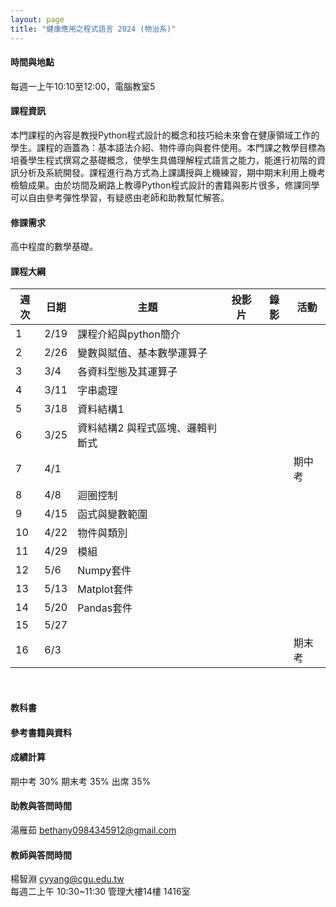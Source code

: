 ```yaml
---
layout: page
title: "健康應用之程式語言 2024 (物治系)"
---
```

#### 時間與地點
每週一上午10:10至12:00，電腦教室5<br/>

#### 課程資訊
本門課程的內容是教授Python程式設計的概念和技巧給未來會在健康領域工作的學生。課程的涵蓋為：基本語法介紹、物件導向與套件使用。本門課之教學目標為培養學生程式撰寫之基礎概念，使學生具備理解程式語言之能力，能進行初階的資訊分析及系統開發。課程進行為方式為上課講授與上機練習，期中期末利用上機考檢驗成果。由於坊間及網路上教導Python程式設計的書籍與影片很多，修課同學可以自由參考彈性學習，有疑惑由老師和助教幫忙解答。

#### 修課需求
高中程度的數學基礎。

#### 課程大綱

|週次|日期   |主題                       |投影片   |錄影       | 活動     |
|--- |---   |---                        |---     |---        |---       |
|1   |2/19  | 課程介紹與python簡介       |         |          |          |
|2   |2/26  | 變數與賦值、基本數學運算子  |         |          |          |
|3   |3/4   | 各資料型態及其運算子        |         |         |           |
|4   |3/11  | 字串處理                   |          |        |           |
|5   |3/18  | 資料結構1                   |        |         |           |
|6   |3/25  | 資料結構2 與程式區塊、邏輯判斷式 |     |         |           |
|7   |4/1   |                           |         |         | 期中考     |
|8   |4/8   | 迴圈控制                   |      |         |              |
|9   |4/15  | 函式與變數範圍             |      |         |              |
|10  |4/22  | 物件與類別                 |      |         |              |
|11  |4/29  | 模組                      |      |         |              |
|12  |5/6   | Numpy套件                 |      |         |              |
|13  |5/13  | Matplot套件               |      |         |              |
|14  |5/20  | Pandas套件                |      |         |               |
|15  |5/27  |                           |      |         |               |
|16  |6/3   |                           |      |         |  期末考       |

<br/>

#### 教科書

#### 參考書籍與資料


#### 成績計算
期中考 30% 期末考 35% 出席 35%

#### 助教與答問時間
湯雁茹 bethany0984345912@gmail.com

#### 教師與答問時間
楊智淵 cyyang@cgu.edu.tw <br/>
每週二上午 10:30~11:30 管理大樓14樓 1416室<br/>

